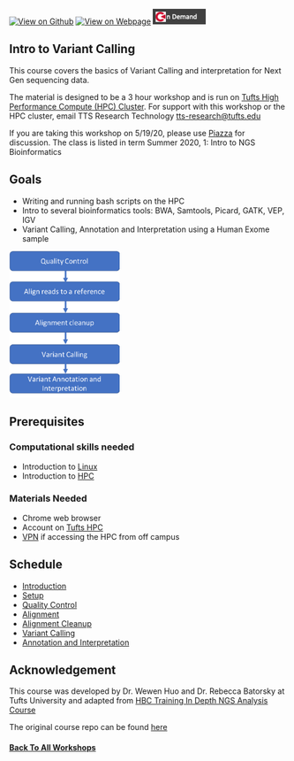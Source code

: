 [![View on Github](https://img.shields.io/badge/github-%23121011.svg?style=for-the-badge&logo=github&logoColor=white)](https://github.com/tuftsdatalab/intro-to-ngs-bioinformatics)
[![View on Webpage](https://img.shields.io/badge/Google%20Chrome-4285F4?style=for-the-badge&logo=GoogleChrome&logoColor=white)](https://tuftsdatalab.github.io/intro-to-ngs-bioinformatics/)
[![On Demand Tufts HPC](img/ondemandBadge.png)](https://ondemand.pax.tufts.edu)

## Intro to Variant Calling

This course covers the basics of Variant Calling and interpretation for Next Gen sequencing data.

The material is designed to be a 3 hour workshop and is run on [Tufts High Performance Compute (HPC) Cluster](https://access.tufts.edu/research-cluster-account).
For support with this workshop or the HPC cluster, email TTS Research Technology [tts-research@tufts.edu](mailto:ltts-research@tufts.edu)

If you are taking this workshop on 5/19/20, please use [Piazza](https://piazza.com/tufts) for discussion.
The class is listed in term Summer 2020, 1: Intro to NGS Bioinformatics


## Goals

- Writing and running bash scripts on the HPC
- Intro to several bioinformatics tools: BWA, Samtools, Picard, GATK, VEP, IGV
- Variant Calling, Annotation and Interpretation using a Human Exome sample

<img src="img/workflow.png" width="200">

## Prerequisites

### Computational skills needed

- Introduction to [Linux](https://tufts.box.com/s/x9aflewr2qw59pcbgcghbo9muykbi4ju)
- Introduction to [HPC](https://tufts.box.com/s/yubnzxnpih14hd80mbfxqrkdri8s2nws)

### Materials Needed

- Chrome web browser
- Account on [Tufts HPC](https://access.tufts.edu/research-cluster-account)
- [VPN](https://access.tufts.edu/vpn) if accessing the HPC from off campus

## Schedule

- [Introduction](slides/intro_to_ngs_bioinformatics_into_18May20.pdf)
- [Setup](lessons/01_Setup.md)
- [Quality Control](lessons/02_Quality_Control.md)
- [Alignment](lessons/03_Alignment.md)
- [Alignment Cleanup](lessons/04_Alignment_Cleanup.md)
- [Variant Calling](lessons/05_Variant_Calling.md)
- [Annotation and Interpretation](lessons/06_Variant_Annotation.md)


## Acknowledgement

This course was developed by Dr. Wewen Huo and Dr. Rebecca Batorsky at Tufts University and adapted from [HBC Training In Depth NGS Analysis Course](https://github.com/hbctraining/In-depth-NGS-Data-Analysis-Course)

The original course repo can be found [here](https://github.com/rbatorsky/intro-to-ngs-bioinformatics)

#### [Back To All Workshops](https://tuftsdatalab.github.io/Research_Technology_Bioinformatics/)
